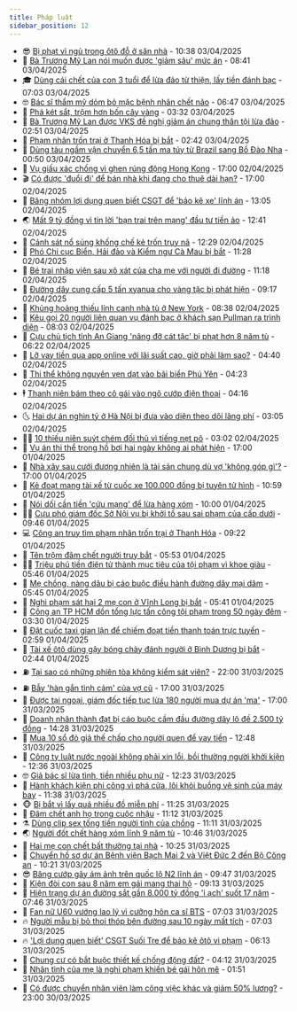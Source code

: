 ```yaml
---
title: Pháp luật
sidebar_position: 12
---
```


<!-- vnexpress-phap-luat:START -->
- 😎 [Bị phạt vì ngủ trong ôtô đỗ ở sân nhà](https://vnexpress.net/bi-phat-vi-ngu-trong-oto-do-o-san-nha-4869601.html) - 10:38 03/04/2025
- 🥰 [Bà Trương Mỹ Lan nói muốn được &#39;giảm sâu&#39; mức án](https://vnexpress.net/ba-truong-my-lan-noi-muon-duoc-giam-sau-muc-an-4869533.html) - 08:41 03/04/2025
- 🎓 [Dùng cái chết của con 3 tuổi để lừa đảo từ thiện, lấy tiền đánh bạc](https://vnexpress.net/dung-cai-chet-cua-con-3-tuoi-de-lua-dao-tu-thien-lay-tien-danh-bac-4869523.html) - 07:03 03/04/2025
- 🤓 [Bác sĩ thẩm mỹ dỏm bỏ mặc bệnh nhân chết não](https://vnexpress.net/bac-si-tham-my-dom-bo-mac-benh-nhan-chet-nao-4869487.html) - 06:47 03/04/2025
- 🎊 [Phá két sắt, trộm hơn bốn cây vàng](https://vnexpress.net/pha-ket-sat-trom-hon-bon-cay-vang-4869360.html) - 03:32 03/04/2025
- 🙉 [Bà Trương Mỹ Lan được VKS đề nghị giảm án chung thân tội lừa đảo](https://vnexpress.net/ba-truong-my-lan-duoc-vks-de-nghi-giam-an-chung-than-toi-lua-dao-4869357.html) - 02:51 03/04/2025
- 🤡 [Phạm nhân trốn trại ở Thanh Hóa bị bắt](https://vnexpress.net/pham-nhan-tron-trai-o-thanh-hoa-bi-bat-4869393.html) - 02:42 03/04/2025
- 🗽 [Dùng tàu ngầm vận chuyển 6,5 tấn ma túy từ Brazil sang Bồ Đào Nha](https://vnexpress.net/dung-tau-ngam-van-chuyen-6-5-tan-ma-tuy-tu-brazil-sang-bo-dao-nha-4869277.html) - 00:50 03/04/2025
- 🌋 [Vụ giấu xác chồng vì ghen rúng động Hong Kong](https://vnexpress.net/vu-giau-xac-chong-vi-ghen-rung-dong-hong-kong-4869194.html) - 17:00 02/04/2025
- 🎬 [Có được &#39;đuổi đi&#39; để bán nhà khi đang cho thuê dài hạn?](https://vnexpress.net/co-duoc-duoi-di-de-ban-nha-khi-dang-cho-thue-dai-han-4868484.html) - 17:00 02/04/2025
- 💯 [Băng nhóm lợi dụng quen biết CSGT để &#39;bảo kê xe&#39; lĩnh án](https://vnexpress.net/bang-nhom-loi-dung-quen-biet-csgt-de-bao-ke-xe-linh-an-4869210.html) - 13:05 02/04/2025
- 🌏 [Mất 9 tỷ đồng vì tin lời &#39;bạn trai trên mạng&#39; đầu tư tiền ảo](https://vnexpress.net/mat-9-ty-dong-vi-tin-loi-ban-trai-tren-mang-dau-tu-tien-ao-4869247.html) - 12:41 02/04/2025
- 🌊 [Cảnh sát nổ súng khống chế kẻ trốn truy nã](https://vnexpress.net/canh-sat-no-sung-khong-che-ke-tron-truy-na-4869246.html) - 12:29 02/04/2025
- 💂 [Phó Chi cục Biển, Hải đảo và Kiểm ngư Cà Mau bị bắt](https://vnexpress.net/pho-chi-cuc-bien-hai-dao-va-kiem-ngu-ca-mau-bi-bat-4869238.html) - 11:28 02/04/2025
- 🎡 [Bé trai nhập viện sau xô xát của cha mẹ với người đi đường](https://vnexpress.net/be-trai-nhap-vien-sau-xo-xat-cua-cha-me-voi-nguoi-di-duong-4869220.html) - 11:18 02/04/2025
- 🫶 [Đường dây cung cấp 5 tấn xyanua cho vàng tặc bị phát hiện](https://vnexpress.net/duong-day-cung-cap-5-tan-xyanua-cho-vang-tac-bi-phat-hien-4869141.html) - 09:17 02/04/2025
- 🐲 [Khủng hoảng thiếu lính canh nhà tù ở New York](https://vnexpress.net/khung-hoang-thieu-linh-canh-nha-tu-o-new-york-4869063.html) - 08:38 02/04/2025
- 🚀 [Kêu gọi 20 người liên quan vụ đánh bạc ở khách sạn Pullman ra trình diện](https://vnexpress.net/keu-goi-20-nguoi-lien-quan-vu-danh-bac-o-khach-san-pullman-ra-trinh-dien-4869100.html) - 08:03 02/04/2025
- 🎊 [Cựu chủ tịch tỉnh An Giang &#39;nâng đỡ cát tặc&#39; bị phạt hơn 8 năm tù](https://vnexpress.net/cuu-chu-tich-tinh-an-giang-nang-do-cat-tac-bi-phat-hon-8-nam-tu-4868994.html) - 06:22 02/04/2025
- 🤗 [Lỡ vay tiền qua app online với lãi suất cao, giờ phải làm sao?](https://vnexpress.net/lo-vay-tien-qua-app-online-voi-lai-suat-cao-phai-lam-sao-4868747.html) - 04:40 02/04/2025
- 🗽 [Thi thể không nguyên vẹn dạt vào bãi biển Phú Yên](https://vnexpress.net/thi-the-khong-nguyen-ven-dat-vao-bai-bien-phu-yen-4868988.html) - 04:23 02/04/2025
- 🕴 [Thanh niên bám theo cô gái vào ngõ cướp điện thoại](https://video.vnexpress.net/thanh-nien-bam-theo-co-gai-vao-ngo-cuop-dien-thoai-4868783.html) - 04:16 02/04/2025
- 🌜 [Hai dự án nghìn tỷ ở Hà Nội bị đưa vào diện theo dõi lãng phí](https://vnexpress.net/hai-du-an-nghin-ty-o-ha-noi-bi-dua-vao-dien-theo-doi-lang-phi-4867987.html) - 03:05 02/04/2025
- 🧑‍🏫 [10 thiếu niên suýt chém đối thủ vì tiếng nẹt pô](https://vnexpress.net/10-thieu-nien-suyt-chem-doi-thu-vi-tieng-net-po-4868905.html) - 03:02 02/04/2025
- 🦩 [Vụ án thi thể trong hồ bơi hai ngày không ai phát hiện](https://vnexpress.net/vu-an-thi-the-trong-ho-boi-hai-ngay-khong-ai-phat-hien-4868726.html) - 17:00 01/04/2025
- 💼 [Nhà xây sau cưới đương nhiên là tài sản chung dù vợ &#39;không góp gì&#39;?](https://vnexpress.net/nha-xay-sau-cuoi-duong-nhien-la-tai-san-chung-du-vo-khong-gop-gi-4867795.html) - 17:00 01/04/2025
- 💫 [Kẻ đoạt mạng tài xế từ cuốc xe 100.000 đồng bị tuyên tử hình](https://vnexpress.net/ke-doat-mang-tai-xe-tu-cuoc-xe-100-000-dong-bi-tuyen-tu-hinh-4868725.html) - 10:59 01/04/2025
- 🦅 [Nói dối cần tiền &#39;cứu mạng&#39; để lừa hàng xóm](https://vnexpress.net/noi-doi-can-tien-cuu-mang-de-lua-hang-xom-4868688.html) - 10:00 01/04/2025
- 🧑‍💻 [Cựu phó giám đốc Sở Nội vụ bị khởi tố sau sai phạm của cấp dưới](https://vnexpress.net/cuu-pho-giam-doc-so-noi-vu-bi-khoi-to-sau-sai-pham-cua-cap-duoi-4868681.html) - 09:46 01/04/2025
- 💻 [Công an truy tìm phạm nhân trốn trại ở Thanh Hóa](https://vnexpress.net/cong-an-truy-tim-pham-nhan-tron-trai-o-thanh-hoa-4868679.html) - 09:22 01/04/2025
- 🤠 [Tên trộm đâm chết người truy bắt](https://vnexpress.net/ten-trom-dam-chet-nguoi-truy-bat-4868478.html) - 05:53 01/04/2025
- 🧑‍🏫 [Triệu phú tiền điện tử thành mục tiêu của tội phạm vì khoe giàu](https://vnexpress.net/cac-trieu-phu-tien-dien-tu-thanh-muc-tieu-cua-toi-pham-vi-khoe-giau-4868491.html) - 05:46 01/04/2025
- 🌈 [Mẹ chồng, nàng dâu bị cáo buộc điều hành đường dây mại dâm](https://vnexpress.net/me-chong-nang-dau-bi-cao-buoc-dieu-hanh-duong-day-mai-dam-4868533.html) - 05:45 01/04/2025
- 🌮 [Nghi phạm sát hại 2 mẹ con ở Vĩnh Long bị bắt](https://vnexpress.net/nghi-pham-sat-hai-2-me-con-o-vinh-long-bi-bat-4868538.html) - 05:41 01/04/2025
- 🐲 [Công an TP HCM dồn tổng lực tấn công tội phạm trong 50 ngày đêm](https://vnexpress.net/cong-an-tp-hcm-don-tong-luc-tan-cong-toi-pham-trong-50-ngay-dem-4868350.html) - 03:30 01/04/2025
- 🧰 [Đặt cuốc taxi gian lận để chiếm đoạt tiền thanh toán trực tuyến](https://vnexpress.net/dat-cuoc-taxi-gian-lan-de-chiem-doat-tien-thanh-toan-truc-tuyen-4868404.html) - 02:59 01/04/2025
- 💄 [Tài xế ôtô dùng gậy bóng chày đánh người ở Bình Dương bị bắt](https://vnexpress.net/tai-xe-oto-dung-gay-bong-chay-danh-nguoi-o-binh-duong-bi-bat-4868236.html) - 02:44 01/04/2025
- ⛽️ [Tại sao có những phiên tòa không kiểm sát viên?](https://vnexpress.net/tai-sao-co-nhung-phien-toa-khong-kiem-sat-vien-vnepre-4867793.html) - 22:00 31/03/2025
- ⛽️ [Bẫy &#39;hàn gắn tình cảm&#39; của vợ cũ](https://vnexpress.net/bay-han-gan-tinh-cam-cua-vo-cu-4868193.html) - 17:00 31/03/2025
- 💂 [Được tại ngoại, giám đốc tiếp tục lừa 180 người mua dự án &#39;ma&#39;](https://vnexpress.net/duoc-tai-ngoai-giam-doc-tiep-tuc-lua-180-nguoi-mua-du-an-ma-4868137.html) - 17:00 31/03/2025
- 🤔 [Doanh nhân thành đạt bị cáo buộc cầm đầu đường dây lô đề 2.500 tỷ đồng](https://vnexpress.net/doanh-nhan-thanh-dat-bi-cao-buoc-cam-dau-duong-day-lo-de-2-500-ty-dong-4868247.html) - 14:28 31/03/2025
- 🧐 [Mua 10 sổ đỏ giả thế chấp cho người quen để vay tiền](https://vnexpress.net/mua-10-so-do-gia-the-chap-cho-nguoi-quen-de-vay-tien-4868167.html) - 12:48 31/03/2025
- 🎃 [Công ty luật nước ngoài không phải xin lỗi, bồi thường người khởi kiện](https://vnexpress.net/cong-ty-luat-nuoc-ngoai-khong-phai-xin-loi-boi-thuong-nguoi-khoi-kien-4868213.html) - 12:36 31/03/2025
- 🤓 [Giả bác sĩ lừa tình, tiền nhiều phụ nữ](https://vnexpress.net/gia-bac-si-lua-tinh-tien-nhieu-phu-nu-4868215.html) - 12:23 31/03/2025
- 💃 [Hành khách kiện phi công vì phá cửa, lôi khỏi buồng vệ sinh của máy bay](https://vnexpress.net/hanh-khach-kien-phi-cong-vi-pha-cua-loi-khoi-buong-ve-sinh-cua-may-bay-4868169.html) - 11:38 31/03/2025
- 🐵 [Bị bắt vì lấy quá nhiều đồ miễn phí](https://vnexpress.net/bi-bat-vi-lay-qua-nhieu-do-mien-phi-4868198.html) - 11:25 31/03/2025
- 🤖 [Đâm chết anh họ trong cuộc nhậu](https://vnexpress.net/dam-chet-anh-ho-trong-cuoc-nhau-4868145.html) - 11:12 31/03/2025
- ⚗️ [Dùng clip sex tống tiền người tình của chồng](https://vnexpress.net/dung-clip-sex-tong-tien-nguoi-tinh-cua-chong-4868202.html) - 11:11 31/03/2025
- 🌏 [Người đốt chết hàng xóm lĩnh 9 năm tù](https://vnexpress.net/nguoi-dot-chet-hang-xom-linh-9-nam-tu-4868147.html) - 10:46 31/03/2025
- 🦆 [Hai mẹ con chết bất thường tại nhà](https://vnexpress.net/hai-me-con-chet-bat-thuong-tai-nha-4868187.html) - 10:25 31/03/2025
- 🐎 [Chuyển hồ sơ dự án Bệnh viện Bạch Mai 2 và Việt Đức 2 đến Bộ Công an](https://vnexpress.net/chuyen-ho-so-du-an-benh-vien-bach-mai-2-va-viet-duc-2-den-bo-cong-an-4868086.html) - 10:21 31/03/2025
- 😎 [Băng cướp gây ám ảnh trên quốc lộ N2 lĩnh án](https://vnexpress.net/bang-cuop-gay-am-anh-tren-quoc-lo-n2-linh-an-4868112.html) - 09:47 31/03/2025
- 💪 [Kiện đòi con sau 8 năm em gái mang thai hộ](https://vnexpress.net/kien-doi-con-sau-8-nam-em-gai-mang-thai-ho-4868105.html) - 09:13 31/03/2025
- 🤡 [Hiện trạng dự án đường sắt gần 8.000 tỷ đồng &#39;ì ạch&#39; suốt 17 năm](https://vnexpress.net/hien-trang-du-an-duong-sat-gan-8-000-ty-dong-i-ach-suot-17-nam-4867068.html) - 07:46 31/03/2025
- 🌁 [Fan nữ U60 vướng lao lý vì cưỡng hôn ca sĩ BTS](https://vnexpress.net/fan-nu-u60-vuong-lao-ly-vi-cuong-hon-ca-si-bts-4868035.html) - 07:03 31/03/2025
- 🔥 [Người mẫu bị bỏ thoi thóp bên đường sau 10 ngày mất tích](https://vnexpress.net/nguoi-mau-bi-bo-thoi-thop-ben-le-duong-nghi-la-nan-nhan-buon-nguoi-4867939.html) - 07:03 31/03/2025
- 🔥 [&#39;Lợi dụng quen biết&#39; CSGT Suối Tre để bảo kê ôtô vi phạm](https://vnexpress.net/loi-dung-quen-biet-csgt-suoi-tre-de-bao-ke-oto-vi-pham-4867982.html) - 06:13 31/03/2025
- 👺 [Chung cư có bắt buộc thiết kế chống động đất?](https://vnexpress.net/chung-cu-co-bat-buoc-thiet-ke-chong-dong-dat-4867947.html) - 04:12 31/03/2025
- 🎊 [Nhân tình của mẹ là nghi phạm khiến bé gái hôn mê](https://vnexpress.net/nhan-tinh-cua-me-la-nghi-pham-khien-be-gai-hon-me-4867859.html) - 01:51 31/03/2025
- 🎊 [Có được chuyển nhân viên làm công việc khác và giảm 50% lương?](https://vnexpress.net/co-duoc-chuyen-nhan-vien-lam-cong-viec-khac-va-giam-50-luong-vnepre-4867746.html) - 23:00 30/03/2025<!-- vnexpress-phap-luat:END -->

